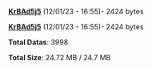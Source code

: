 [**KrBAd5j5**](/data/KrBAd5j5.txt) (12/01/23 - 16:55)- 2424 bytes

[**KrBAd5j5**](/data/KrBAd5j5.txt) (12/01/23 - 16:55)- 2424 bytes

**Total Datas**: 3998

**Total Size**: 24.72 MB / 24.7 MB